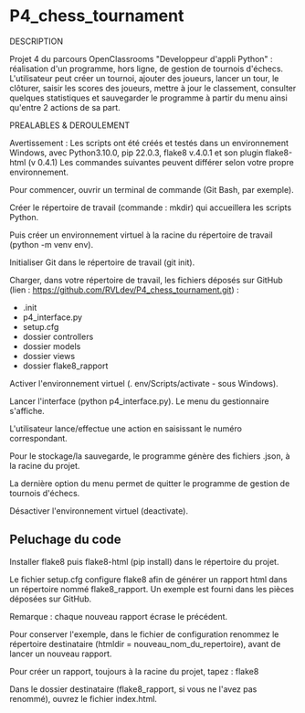 # P4_chess_tournament

DESCRIPTION

Projet 4 du parcours OpenClassrooms "Developpeur d'appli Python" : réalisation d'un programme, hors ligne, de gestion de tournois d'échecs.
L'utilisateur peut créer un tournoi, ajouter des joueurs, lancer un tour, le clôturer, saisir les scores des joueurs, mettre à jour le classement, consulter quelques statistiques et sauvegarder le programme à partir du menu ainsi qu'entre 2 actions de sa part.

PREALABLES & DEROULEMENT

Avertissement : Les scripts ont été créés et testés dans un environnement Windows, avec Python3.10.0, 
pip 22.0.3, flake8 v.4.0.1 et son plugin flake8-html (v 0.4.1)
Les commandes suivantes peuvent différer selon votre propre environnement.

Pour commencer, ouvrir un terminal de commande (Git Bash, par exemple).

Créer le répertoire de travail (commande : mkdir) qui accueillera les scripts Python.

Puis créer un environnement virtuel à la racine du répertoire de travail (python -m venv env).

Initialiser Git dans le répertoire de travail (git init).

Charger, dans votre répertoire de travail, les fichiers déposés sur GitHub 
(lien : https://github.com/RVLdev/P4_chess_tournament.git) :
- .init
- p4_interface.py
- setup.cfg
- dossier controllers
- dossier models
- dossier views
- dossier flake8_rapport

Activer l'environnement virtuel (. env/Scripts/activate - sous Windows).

Lancer l'interface (python p4_interface.py). Le menu du gestionnaire s'affiche.

L'utilisateur lance/effectue une action en saisissant le numéro correspondant.

Pour le stockage/la sauvegarde, le programme génère des fichiers .json, à la racine du projet.

La dernière option du menu permet de quitter le programme de gestion de tournois d'échecs.

Désactiver l'environnement virtuel (deactivate).

Peluchage du code
-----------------
Installer flake8 puis flake8-html (pip install) dans le répertoire du projet.

Le fichier setup.cfg configure flake8 afin de générer un rapport html dans un répertoire nommé flake8_rapport.
Un exemple est fourni dans les pièces déposées sur GitHub.

Remarque : chaque nouveau rapport écrase le précédent. 

Pour conserver l'exemple, dans le fichier de configuration renommez le répertoire destinataire (htmldir = nouveau_nom_du_repertoire), avant de lancer un nouveau rapport.

Pour créer un rapport, toujours à la racine du projet, tapez :  flake8

Dans le dossier destinataire (flake8_rapport, si vous ne l'avez pas renommé), ouvrez le fichier index.html.
